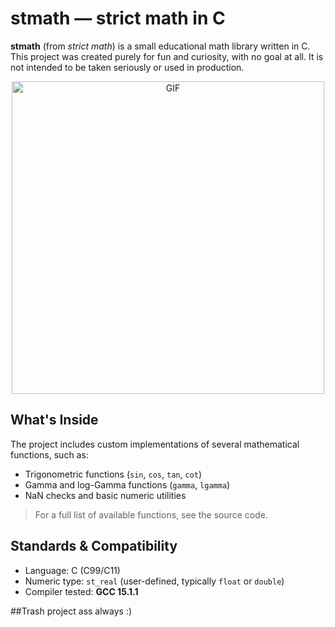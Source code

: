 # stmath — strict math in C

**stmath** (from *strict math*) is a small educational math library written in C.  
This project was created purely for fun and curiosity, with no goal at all. It is not intended to be taken seriously or used in production.

<p align="center">
  <img src="https://media2.giphy.com/media/v1.Y2lkPTc5MGI3NjExZWNmbXJhNmt4dGlodDY3ejRyaTZxMXNsMnh2b3Z4NDd2eTB5eHB2dyZlcD12MV9pbnRlcm5hbF9naWZfYnlfaWQmY3Q9Zw/3o7btMCltyDvSgF92E/giphy.gif" width=500 alt="GIF">
</p>


## What's Inside

The project includes custom implementations of several mathematical functions, such as:

- Trigonometric functions (`sin`, `cos`, `tan`, `cot`)
- Gamma and log-Gamma functions (`gamma`, `lgamma`)
- NaN checks and basic numeric utilities

> For a full list of available functions, see the source code.

## Standards & Compatibility

- Language: C (C99/C11)
- Numeric type: `st_real` (user-defined, typically `float` or `double`)
- Compiler tested: **GCC 15.1.1**

##Trash project ass always :)
